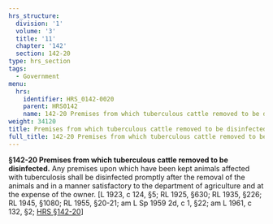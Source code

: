 ```yaml
---
hrs_structure:
  division: '1'
  volume: '3'
  title: '11'
  chapter: '142'
  section: 142-20
type: hrs_section
tags:
  - Government
menu:
  hrs:
    identifier: HRS_0142-0020
    parent: HRS0142
    name: 142-20 Premises from which tuberculous cattle removed to be disinfected
weight: 34120
title: Premises from which tuberculous cattle removed to be disinfected
full_title: 142-20 Premises from which tuberculous cattle removed to be disinfected
---
```

**§142-20 Premises from which tuberculous cattle removed to be disinfected.** Any premises upon which have been kept animals affected with tuberculosis shall be disinfected promptly after the removal of the animals and in a manner satisfactory to the department of agriculture and at the expense of the owner. [L 1923, c 124, §5; RL 1925, §630; RL 1935, §226; RL 1945, §1080; RL 1955, §20-21; am L Sp 1959 2d, c 1, §22; am L 1961, c 132, §2; [HRS §142-20](/title-11/chapter-142/section-142-20/)]